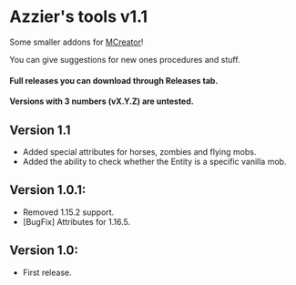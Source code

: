 # Azzier's tools v1.1
Some smaller addons for [MCreator](https://mcreator.net/)!

You can give suggestions for new ones procedures and stuff. 

#### Full releases you can download through Releases tab.
#### Versions with 3 numbers (vX.Y.Z) are untested.

## Version 1.1
- Added special attributes for horses, zombies and flying mobs.
- Added the ability to check whether the Entity is a specific vanilla mob.

## Version 1.0.1:
- Removed 1.15.2 support. 
- [BugFix] Attributes for 1.16.5.

## Version 1.0:
- First release. 
